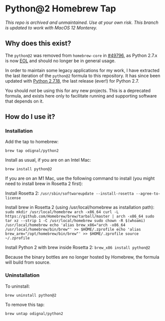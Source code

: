 # Python@2 Homebrew Tap

*This repo is archived and unmaintained. Use at your own risk.*
*This branch is updated to work with MacOS 12 Monterey.*

## Why does this exist?

The `python@2` was removed from `homebrew-core` in [#49796](https://github.com/Homebrew/homebrew-core/pull/49796), as Python 2.7.x is now [EOL](https://www.python.org/dev/peps/pep-0373/#id4) and should no longer be in general usage.

In order to maintain some legacy applications for my work, I have extracted the last iteration of the `python@2` formula to this repository. It has since been updated with [Python 2.7.18](https://www.python.org/downloads/release/python-2718/), the last release (ever!) for Python 2.7.

You should _not_ be using this for any new projects. This is a deprecated formula, and exists here only to facilitate running and supporting software that depends on it.

## How do I use it?

### Installation

Add the tap to homebrew:

`brew tap odignal/python2`

Install as usual, if you are on an Intel Mac:

`brew install python@2`

If you are on an M1 Mac, use the following command to install (you might need to install brew in Rosetta 2 first):

Install Rosetta 2:
`/usr/sbin/softwareupdate --install-rosetta --agree-to-license`

Install brew in Rosetta 2 (using /usr/local/homebrew as installation path):
`sudo mkdir /usr/local/homebrew
arch -x86_64 curl -L https://github.com/Homebrew/brew/tarball/master | arch -x86_64 sudo tar xz --strip 1 -C /usr/local/homebrew
sudo chown -R $(whoami) /usr/local/homebrew
echo 'alias brew_x86="arch -x86_64 /usr/local/homebrew/bin/brew"' >> $HOME/.zprofile
echo 'alias brew_arm="/opt/homebrew/bin/brew"' >> $HOME/.zprofile
source ~/.zprofile`

Install Python 2 with brew inside Rosetta 2:
`brew_x86 install python@2`

Because the binary bottles are no longer hosted by Homebrew, the formula will build from source.

### Uninstallation

To uninstall:

`brew uninstall python@2`

To remove this tap:

`brew untap odignal/python2`
